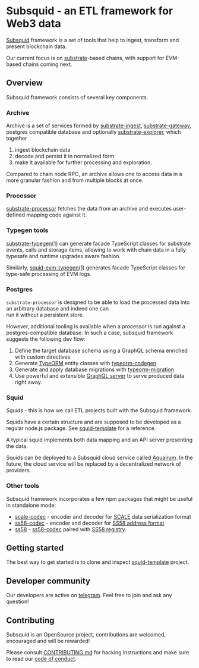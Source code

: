 # Subsquid - an ETL framework for Web3 data

[Subsquid](https://subsquid.io/) framework is a set of tools that help
to ingest, transform and present blockchain data.

Our current focus is on [substrate](https://substrate.io)-based chains,
with support for EVM-based chains coming next.

## Overview

Subsquid framework consists of several key components.

### Archive

Archive is a set of services formed by [substrate-ingest](substrate-ingest),
[substrate-gateway](https://github.com/subsquid/archive-gateway), postgres compatible database
and optionally [substrate-explorer](substrate-explorer), which together

1. ingest blockchain data
2. decode and persist it in normalized form
3. make it available for further processing and exploration.

Compared to chain node RPC,  an archive allows one to access data in a more granular fashion and from multiple blocks at once.

### Processor

[substrate-processor](substrate-processor) fetches the data from an archive and executes
user-defined mapping code against it.

### Typegen tools

[substrate-typegen(1)](substrate-typegen) can generate facade TypeScript classes
for substrate events, calls and storage items, allowing to work with chain data
in a fully typesafe and runtime upgrades aware fashion.

Similarly, [squid-evm-typegen(1)](evm-typegen) generates facade TypeScript classes for type-safe processing of EVM logs.  

### Postgres

`substrate-processor` is designed to be able to load the processed data into an arbitrary database and indeed one can  
run it without a persistent store. 

However, additional tooling is available when a processor is run against a postgres-compatible database.
In such a case, subsquid framework suggests the following dev flow:

1. Define the target database schema using a GraphQL schema enriched with custom directives
2. Generate [TypeORM](https://typeorm.io) entity classes with [typeorm-codegen](typeorm-codegen)
3. Generate and apply database migrations with [typeorm-migration](typeorm-migration)
4. Use powerful and extensible [GraphQL server](graphql-server) to serve produced data right away.

### Squid

_Squids_ - this is how we call ETL projects built with the Subsquid framework.

Squids have a certain structure and are supposed to be developed as a regular node.js package. See [squid-template](https://github.com/subsquid/squid-template) for a reference. 

A typical squid implements both data mapping and an API server presenting the data.

Squids can be deployed to a Subsquid cloud service called [Aquairum](https://app.subsquid.io). In the future, the cloud service will be replaced by a decentralized network of providers.

### Other tools

Subsquid framework incorporates a few npm packages that might be useful in standalone mode:

* [scale-codec](scale-codec) - encoder and decoder for [SCALE](https://docs.substrate.io/reference/scale-codec/) data serialization format
* [ss58-codec](ss58-codec) - encoder and decoder for [SS58 address format](https://docs.substrate.io/v3/advanced/ss58/)
* [ss58](ss58) - [ss58-codec](ss58-codec) paired with [SS58 registry](https://github.com/paritytech/ss58-registry).

## Getting started

The best way to get started is to clone and inspect [squid-template](https://github.com/subsquid/squid-template)
project.

## Developer community

Our developers are active on [telegram](https://t.me/HydraDevs). Feel free to join and ask any question!

## Contributing

Subsquid is an OpenSource project, contributions are welcomed, encouraged and will be rewarded!

Please consult [CONTRIBUTING.md](CONTRIBUTING.md) for hacking instructions
and make sure to read our [code of conduct](CODE_OF_CONDUCT.md).
